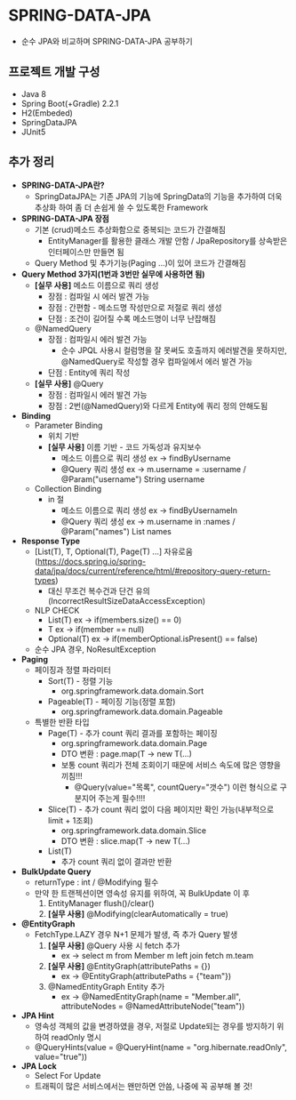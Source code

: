 # SPRING-DATA-JPA
- 순수 JPA와 비교하며 SPRING-DATA-JPA 공부하기 

## 프로젝트 개발 구성
- Java 8
- Spring Boot(+Gradle) 2.2.1
- H2(Embeded)
- SpringDataJPA
- JUnit5

## 추가 정리
- **SPRING-DATA-JPA란?**
  - SpringDataJPA는 기존 JPA의 기능에 SpringData의 기능을 추가하여 더욱 추상화 하여 좀 더 손쉽게 쓸 수 있도록한 Framework  
- **SPRING-DATA-JPA 장점**
  - 기본 (crud)메소드 추상화함으로 중복되는 코드가 간결해짐
    - EntityManager를 활용한 클래스 개발 안함 / JpaRepository를 상속받은 인터페이스만 만들면 됨
  - Query Method 및 추가기능(Paging ...)이 있어 코드가 간결해짐
- **Query Method 3가지(1번과 3번만 실무에 사용하면 됨)**
  - **[실무 사용]** 메소드 이름으로 쿼리 생성
    - 장점 : 컴파일 시 에러 발견 가능
    - 장점 : 간편함 - 메소드명 작성만으로 저절로 쿼리 생성 
    - 단점 : 조건이 길어질 수록 메소드명이 너무 난잡해짐
  - @NamedQuery
    - 장점 : 컴파일시 에러 발견 가능
      - 순수 JPQL 사용시 컬럼명을 잘 못써도 호출까지 에러발견을 못하지만, @NamedQuery로 작성할 경우 컴파일에서 에러 발견 가능
    - 단점 : Entity에 쿼리 작성
  - **[실무 사용]** @Query
    - 장점 : 컴파일시 에러 발견 가능
    - 장점 : 2번(@NamedQuery)와 다르게 Entity에 쿼리 정의 안해도됨
- **Binding** 
  - Parameter Binding
    - 위치 기반 
    - **[실무 사용]** 이름 기반 - 코드 가독성과 유지보수
      - 메소드 이름으로 쿼리 생성 ex -> findByUsername
      - @Query 쿼리 생성 ex -> m.username = :username / @Param("username") String username
  - Collection Binding
    - in 절
      - 메소드 이름으로 쿼리 생성 ex -> findByUsernameIn
      - @Query 쿼리 생성 ex -> m.username in :names / @Param("names") List<String> names
- **Response Type**
  - [List(T), T, Optional(T), Page(T) ...] 자유로움(https://docs.spring.io/spring-data/jpa/docs/current/reference/html/#repository-query-return-types)
    - 대신 무조건 복수건과 단건 유의(IncorrectResultSizeDataAccessException)
  - NLP CHECK
    - List(T) ex -> if(members.size() == 0) 
    - T ex -> if(member == null)
    - Optional(T) ex -> if(memberOptional.isPresent() == false)
  - 순수 JPA 경우, NoResultException
- **Paging**
  - 페이징과 정렬 파라미터 
    - Sort(T) - 정렬 기능
      - org.springframework.data.domain.Sort
    - Pageable(T) - 페이징 기능(정렬 포함) 
      - org.springframework.data.domain.Pageable
  - 특별한 반환 타입
    - Page(T) - 추가 count 쿼리 결과를 포함하는 페이징
      - org.springframework.data.domain.Page
      - DTO 변환 : page.map(T -> new T(...)
      - 보통 count 쿼리가 전체 조회이기 때문에 서비스 속도에 많은 영향을 끼침!!!
        - @Query(value="목록", countQuery="갯수") 이런 형식으로 구분지어 주는게 필수!!!!
    - Slice(T) - 추가 count 쿼리 없이 다음 페이지만 확인 가능(내부적으로 limit + 1조회)
      - org.springframework.data.domain.Slice
      - DTO 변환 : slice.map(T -> new T(...)
    - List(T)
      - 추가 count 쿼리 없이 결과만 반환
- **BulkUpdate Query**
  - returnType : int / @Modifying 필수
  - 만약 한 트랜젝션이면 영속성 유지를 위하여, 꼭 BulkUpdate 이 후
    1. EntityManager flush()/clear()
    2. **[실무 사용]** @Modifying(clearAutomatically = true) 
- **@EntityGraph**     
  - FetchType.LAZY 경우 N+1 문제가 발생, 즉 추가 Query 발생
    1. **[실무 사용]** @Query 사용 시 fetch 추가 
       - ex -> select m from Member m left join fetch m.team
    2. **[실무 사용]** @EntityGraph(attributePaths = {})
       - ex -> @EntityGraph(attributePaths = {"team"})
    3. @NamedEntityGraph Entity 추가 
       - ex -> @NamedEntityGraph(name = "Member.all", attributeNodes = @NamedAttributeNode("team"))
- **JPA Hint**
  - 영속성 객체의 값을 변경하였을 경우, 저절로 Update되는 경우를 방지하기 위하여 readOnly 명시
  - @QueryHints(value = @QueryHint(name = "org.hibernate.readOnly", value="true"))
- **JPA Lock**
  - Select For Update
  - 트래픽이 많은 서비스에서는 왠만하면 안씀, 나중에 꼭 공부해 볼 것!